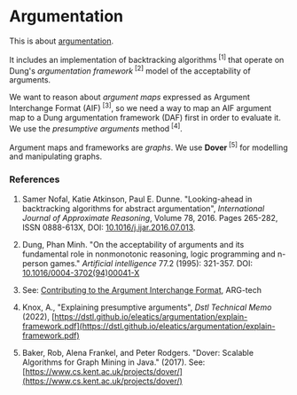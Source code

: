 # Argumentation

This is about [argumentation](https://dstl.github.io/eleatics/doc/argumentation/).

It includes an implementation of backtracking algorithms<sup> [1]</sup> that operate on Dung's _argumentation framework_<sup> [2]</sup> model of the acceptability of arguments.

We want to reason about _argument maps_ expressed as Argument Interchange Format (AIF)<sup> [3]</sup>, so we need a way to map an AIF argument map to a Dung argumentation framework (DAF) first in order to evaluate it. We use the _presumptive arguments_ method<sup> [4]</sup>.

Argument maps and frameworks are *graphs*. We use **Dover**<sup> [5]</sup> for modelling and manipulating graphs.

### References 

1.	Samer Nofal, Katie Atkinson, Paul E. Dunne. 
"Looking-ahead in backtracking algorithms for abstract argumentation",
_International Journal of Approximate Reasoning_, Volume 78, 2016. Pages 265-282, ISSN 0888-613X,
DOI: [10.1016/j.ijar.2016.07.013](https://doi.org/10.1016/j.ijar.2016.07.013).

1.  Dung, Phan Minh. "On the acceptability of arguments and its fundamental role in nonmonotonic reasoning, logic programming and n-person games." _Artificial intelligence_ 77.2 (1995): 321-357. DOI: [10.1016/0004-3702(94)00041-X](https://doi.org/10.1016/0004-3702%2894%2900041-X)

1. See: [Contributing to the Argument Interchange Format](http://www.arg.tech/index.php/research/contributing-to-the-argument-interchange-format/), ARG-tech

1. Knox, A., "Explaining presumptive arguments", _Dstl Technical Memo_ (2022), [https://dstl.github.io/eleatics/argumentation/explain-framework.pdf](https://dstl.github.io/eleatics/argumentation/explain-framework.pdf)

1. Baker, Rob, Alena Frankel, and Peter Rodgers. "Dover: Scalable Algorithms for Graph Mining in Java." (2017). See: [https://www.cs.kent.ac.uk/projects/dover/](https://www.cs.kent.ac.uk/projects/dover/)